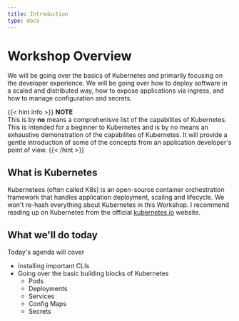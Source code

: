 ```yaml
---
title: Introduction
type: docs
---
```

# Workshop Overview

We will be going over the basics of Kubernetes and primarily focusing on the developer experience. We will be going over how to deploy software in a scaled and distributed way, how to expose applications via ingress, and how to manage configuration and secrets. 

  
{{< hint info >}}
**NOTE**  
This is by **no** means a comprehenisve list of the capabilites of Kubernetes. This is intended for a beginner to Kubernetes and is by no means an exhaustive demonstration of the capabilites of Kubernetes. It will provide a gentle introduction of some of the concepts from an application developer's point of view. 
{{< /hint >}}

## What is Kubernetes 

Kubernetees (often called K8s) is an open-source container orchestration framework that handles application deployment, scaling and lifecycle. We won't re-hash everything about Kubernetes in this Workshop. I recommend reading up on Kubernetes from the official [kubernetes.io](https://kubernetes.io) website. 

## What we'll do today
Today's agenda will cover
- Installing important CLIs
- Going over the basic building blocks of Kubernetes 
    - Pods
    - Deployments
    - Services
    - Config Maps
    - Secrets

